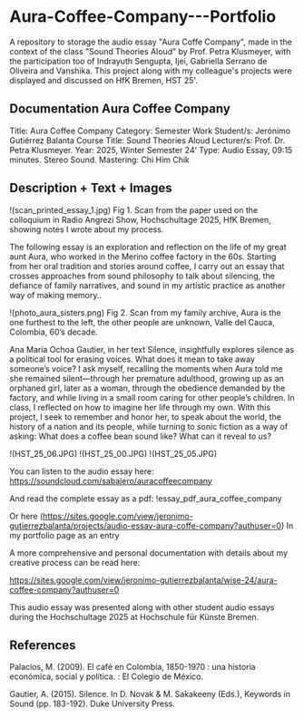 # Aura-Coffee-Company---Portfolio
A repository to storage the audio essay "Aura Coffe Company", made in the context of the class "Sound Theories Aloud" by Prof. Petra Klusmeyer, with the participation too of Indrayuth Sengupta, Ijei, Gabriella Serrano de Oliveira and Vanshika. This project along with my colleague's projects were displayed and discussed on HfK Bremen, HST 25'.

## Documentation Aura Coffee Company

Title: Aura Coffee Company
Category: Semester Work
Student/s: Jerónimo Gutiérrez Balanta
Course Title: Sound Theories Aloud
Lecturer/s: Prof. Dr. Petra Klusmeyer.
Year: 2025, Winter Semester 24’
Type: Audio Essay, 09:15 minutes. Stereo Sound. Mastering: Chi Him Chik

## Description + Text + Images

!(scan_printed_essay_1.jpg)  Fig 1. Scan from the paper used on the colloquium in Radio Angrezi Show, Hochschultage 2025, HfK Bremen, showing notes I wrote about my process.

The following essay is an exploration and reflection on the life of my great aunt Aura, who worked in the Merino coffee factory in the 60s. Starting from her oral tradition and stories around coffee, I carry out an essay that crosses approaches from sound philosophy to talk about silencing, the defiance of family narratives, and sound in my artistic practice as another way of making memory.. 

!(photo_aura_sisters.png) Fig 2. Scan from my family archive, Aura is the one furthest to the left, the other people are unknown, Valle del Cauca, Colombia, 60’s decade.

Ana María Ochoa Gautier, in her text Silence, insightfully explores silence as a political tool for erasing voices. What does it mean to take away someone’s voice? I ask myself, recalling the moments when Aura told me she remained silent—through her premature adulthood, growing up as an orphaned girl, later as a woman, through the obedience demanded by the factory, and while living in a small room caring for other people’s children. In class, I reflected on how to imagine her life through my own. With this project, I seek to remember and honor her, to speak about the world, the history of a nation and its people, while turning to sonic fiction as a way of asking: What does a coffee bean sound like? What can it reveal to us?

!(HST_25_06.JPG)
!(HST_25_00.JPG)
!(HST_25_05.JPG)

You can listen to the audio essay here: https://soundcloud.com/sabajero/auracoffeecompany

And read the complete essay as a pdf: !essay_pdf_aura_coffee_company

Or here (https://sites.google.com/view/jeronimo-gutierrezbalanta/projects/audio-essay-aura-coffe-company?authuser=0) In my portfolio page as an entry

A more comprehensive and personal documentation with details about my creative process can be read here:

https://sites.google.com/view/jeronimo-gutierrezbalanta/wise-24/aura-coffee-company?authuser=0 


This audio essay was presented along with other student audio essays during the Hochschultage 2025 at Hochschule für Künste Bremen.

## References

Palacios, M. (2009). El café en Colombia, 1850-1970 : una historia económica, social y política. : El Colegio de México.

Gautier, A. (2015). Silence. In D. Novak & M. Sakakeeny (Eds.), Keywords in Sound (pp. 183-192). Duke University Press.
